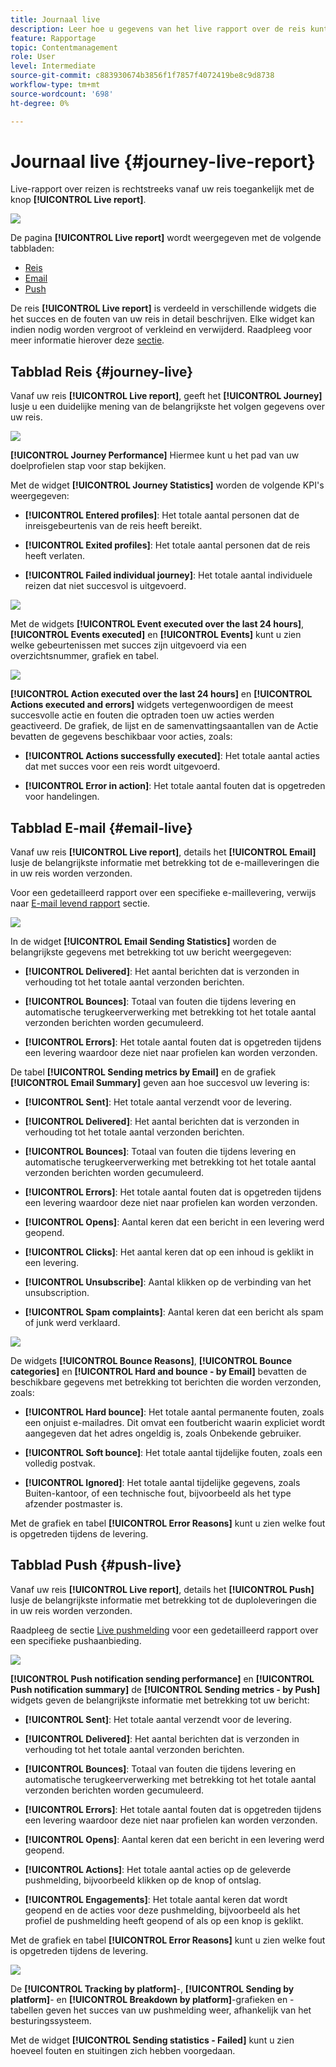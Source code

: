 ```yaml
---
title: Journaal live
description: Leer hoe u gegevens van het live rapport over de reis kunt gebruiken
feature: Rapportage
topic: Contentmanagement
role: User
level: Intermediate
source-git-commit: c883930674b3856f1f7857f4072419be8c9d8738
workflow-type: tm+mt
source-wordcount: '698'
ht-degree: 0%

---
```


# Journaal live {#journey-live-report}

Live-rapport over reizen is rechtstreeks vanaf uw reis toegankelijk met de knop **[!UICONTROL Live report]**.

![](../assets/report_1.png)

De pagina **[!UICONTROL Live report]** wordt weergegeven met de volgende tabbladen:

* [Reis](#journey-live)
* [Email](#email-live)
* [Push](#push-live)

De reis **[!UICONTROL Live report]** is verdeeld in verschillende widgets die het succes en de fouten van uw reis in detail beschrijven. Elke widget kan indien nodig worden vergroot of verkleind en verwijderd. Raadpleeg voor meer informatie hierover deze [sectie](live-report.md#modify-dashboard).

## Tabblad Reis {#journey-live}

Vanaf uw reis **[!UICONTROL Live report]**, geeft het **[!UICONTROL Journey]** lusje u een duidelijke mening van de belangrijkste het volgen gegevens over uw reis.

![](../assets/report_journey_2.png)

**[!UICONTROL Journey Performance]** Hiermee kunt u het pad van uw doelprofielen stap voor stap bekijken.

Met de widget **[!UICONTROL Journey Statistics]** worden de volgende KPI&#39;s weergegeven:

* **[!UICONTROL Entered profiles]**: Het totale aantal personen dat de inreisgebeurtenis van de reis heeft bereikt.

* **[!UICONTROL Exited profiles]**: Het totale aantal personen dat de reis heeft verlaten.

* **[!UICONTROL Failed individual journey]**: Het totale aantal individuele reizen dat niet succesvol is uitgevoerd.

![](../assets/report_journey_3.png)

Met de widgets **[!UICONTROL Event executed over the last 24 hours]**, **[!UICONTROL Events executed]** en **[!UICONTROL Events]** kunt u zien welke gebeurtenissen met succes zijn uitgevoerd via een overzichtsnummer, grafiek en tabel.

![](../assets/report_journey_4.png)

**[!UICONTROL Action executed over the last 24 hours]** en  **[!UICONTROL Actions executed and errors]** widgets vertegenwoordigen de meest succesvolle actie en fouten die optraden toen uw acties werden geactiveerd. De grafiek, de lijst en de samenvattingsaantallen van de Actie bevatten de gegevens beschikbaar voor acties, zoals:

* **[!UICONTROL Actions successfully executed]**: Het totale aantal acties dat met succes voor een reis wordt uitgevoerd.

* **[!UICONTROL Error in action]**: Het totale aantal fouten dat is opgetreden voor handelingen.

## Tabblad E-mail {#email-live}

Vanaf uw reis **[!UICONTROL Live report]**, details het **[!UICONTROL Email]** lusje de belangrijkste informatie met betrekking tot de e-mailleveringen die in uw reis worden verzonden.

Voor een gedetailleerd rapport over een specifieke e-maillevering, verwijs naar [E-mail levend rapport](email-live-report.md) sectie.

![](../assets/report_email_1.png)

In de widget **[!UICONTROL Email Sending Statistics]** worden de belangrijkste gegevens met betrekking tot uw bericht weergegeven:

* **[!UICONTROL Delivered]**: Het aantal berichten dat is verzonden in verhouding tot het totale aantal verzonden berichten.

* **[!UICONTROL Bounces]**: Totaal van fouten die tijdens levering en automatische terugkeerverwerking met betrekking tot het totale aantal verzonden berichten worden gecumuleerd.

* **[!UICONTROL Errors]**: Het totale aantal fouten dat is opgetreden tijdens een levering waardoor deze niet naar profielen kan worden verzonden.

De tabel **[!UICONTROL Sending metrics by Email]** en de grafiek **[!UICONTROL Email Summary]** geven aan hoe succesvol uw levering is:

* **[!UICONTROL Sent]**: Het totale aantal verzendt voor de levering.

* **[!UICONTROL Delivered]**: Het aantal berichten dat is verzonden in verhouding tot het totale aantal verzonden berichten.

* **[!UICONTROL Bounces]**: Totaal van fouten die tijdens levering en automatische terugkeerverwerking met betrekking tot het totale aantal verzonden berichten worden gecumuleerd.

* **[!UICONTROL Errors]**: Het totale aantal fouten dat is opgetreden tijdens een levering waardoor deze niet naar profielen kan worden verzonden.

* **[!UICONTROL Opens]**: Aantal keren dat een bericht in een levering werd geopend.

* **[!UICONTROL Clicks]**: Het aantal keren dat op een inhoud is geklikt in een levering.

* **[!UICONTROL Unsubscribe]**: Aantal klikken op de verbinding van het unsubscription.

* **[!UICONTROL Spam complaints]**: Aantal keren dat een bericht als spam of junk werd verklaard.

![](../assets/report_email_2.png)

De widgets **[!UICONTROL Bounce Reasons]**, **[!UICONTROL Bounce categories]** en **[!UICONTROL Hard and bounce - by Email]** bevatten de beschikbare gegevens met betrekking tot berichten die worden verzonden, zoals:

* **[!UICONTROL Hard bounce]**: Het totale aantal permanente fouten, zoals een onjuist e-mailadres. Dit omvat een foutbericht waarin expliciet wordt aangegeven dat het adres ongeldig is, zoals Onbekende gebruiker.

* **[!UICONTROL Soft bounce]**: Het totale aantal tijdelijke fouten, zoals een volledig postvak.

* **[!UICONTROL Ignored]**: Het totale aantal tijdelijke gegevens, zoals Buiten-kantoor, of een technische fout, bijvoorbeeld als het type afzender postmaster is.

Met de grafiek en tabel **[!UICONTROL Error Reasons]** kunt u zien welke fout is opgetreden tijdens de levering.

## Tabblad Push {#push-live}

Vanaf uw reis **[!UICONTROL Live report]**, details het **[!UICONTROL Push]** lusje de belangrijkste informatie met betrekking tot de duploleveringen die in uw reis worden verzonden.

Raadpleeg de sectie [Live pushmelding](push-live-report.md) voor een gedetailleerd rapport over een specifieke pushaanbieding.

![](../assets/report_push_1.png)

**[!UICONTROL Push notification sending performance]** en  **[!UICONTROL Push notification summary]** de  **[!UICONTROL Sending metrics - by Push]** widgets geven de belangrijkste informatie met betrekking tot uw bericht:

* **[!UICONTROL Sent]**: Het totale aantal verzendt voor de levering.

* **[!UICONTROL Delivered]**: Het aantal berichten dat is verzonden in verhouding tot het totale aantal verzonden berichten.

* **[!UICONTROL Bounces]**: Totaal van fouten die tijdens levering en automatische terugkeerverwerking met betrekking tot het totale aantal verzonden berichten worden gecumuleerd.

* **[!UICONTROL Errors]**: Het totale aantal fouten dat is opgetreden tijdens een levering waardoor deze niet naar profielen kan worden verzonden.

* **[!UICONTROL Opens]**: Aantal keren dat een bericht in een levering werd geopend.

* **[!UICONTROL Actions]**: Het totale aantal acties op de geleverde pushmelding, bijvoorbeeld klikken op de knop of ontslag.

* **[!UICONTROL Engagements]**: Het totale aantal keren dat wordt geopend en de acties voor deze pushmelding, bijvoorbeeld als het profiel de pushmelding heeft geopend of als op een knop is geklikt.

Met de grafiek en tabel **[!UICONTROL Error Reasons]** kunt u zien welke fout is opgetreden tijdens de levering.

![](../assets/report_push_2.png)

De **[!UICONTROL Tracking by platform]**-, **[!UICONTROL Sending by platform]**- en **[!UICONTROL Breakdown by platform]**-grafieken en -tabellen geven het succes van uw pushmelding weer, afhankelijk van het besturingssysteem.

Met de widget **[!UICONTROL Sending statistics - Failed]** kunt u zien hoeveel fouten en stuitingen zich hebben voorgedaan.

